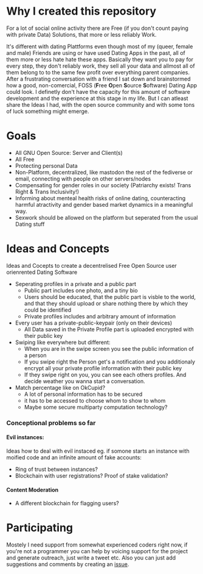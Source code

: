 

# Why I created this repository

For a lot of social online activity there are Free (if you don't count paying with private Data) Solutions, that more or less reliably Work. 

It's different with dating Plattforms even though most of my (queer, female and male) Friends are using or have used Dating Apps in the past, all of them more or less hate hate these apps. Basically they want you to pay for every step, they don't reliably work, they sell all your data and allmost all of them belong to to the same few profit over everything parent companies. After a frustrating conversation with a friend I sat down and brainstormed how a good, non-comercial, FOSS (**F**ree **O**pen **S**ource **S**oftware) Dating App could look. 
I definetly don't have the capacity for this amount of software development and the experience at this stage in my life. But I can atleast share the Ideas I had, with the open source community and with some tons of luck something might emerge.

# Goals
- All GNU Open Source: Server and Client(s)
- All Free
- Protecting personal Data
- Non-Platform, decentralized, like mastodon the rest of the fediverse or email, connecting with people on other servers/nodes
- Compensating for gender roles in our society (Patriarchy exists! Trans Right & Trans Inclusivity!)
- Informing about menteal health risks of online dating, counteracting harmful atractivity and gender based market dynamics in a meaningful way. 
- Sexwork should be allowed on the platform but seperated from the usual Dating stuff

# Ideas and Concepts
Ideas and Cocepts to create a decentrelised Free Open Source user orienrented Dating Software

- Seperating profiles in a private and a public part
  - Public part includes one photo, and a tiny bio
  - Users should be educated, that the public part is visble to the world, and that they should upload or share nothing there by which they could be identified
  - Private profiles includes and arbitrary amount of information
- Every user has a private-public-keypair (only on their devices)
  - All Data saved in the Private Profile part is uploaded encrypted with their public key
- Swiping like everywhere but different:
   - When you are in the swipe screen you see the public information of a person
   - If you swipe right the Person get's a notification and you additionaly encrypt all your private profile information with their public key
   - If they swipe right on you, you can see each others profiles. And decide weather you wanna start a conversation.
- Match percentage like on OkCupid?
   - A lot of personal information has to be secured
   - it has to be accessed to choose whom to show to whom
   - Maybe some secure multiparty computation technology?

   
### Conceptional problems so far
   
#### Evil instances:
Ideas how to deal with evil instaced eg. if somone starts an instance with moified code and an infinite amount of fake accounts:
  - Ring of trust between instances?
  - Blockchain with user registrations? Proof of stake validation?

#### Content Moderation
- A different blockchain for flagging users?



# Participating

Mostely I need support from somewhat experienced coders right now, if you're not a programmer you can help by voicing support for the project and generate outreach, just write a tweet etc. Also you can just add suggestions and comments by creating an [issue](https://github.com/foss-non-comercial-dating/ideas/issues/new).



